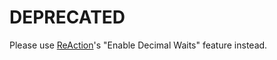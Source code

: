 # DEPRECATED
Please use [ReAction](https://github.com/UnknownX7/ReAction)'s "Enable Decimal Waits" feature instead.
